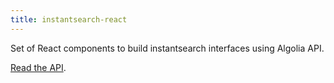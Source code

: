 ```yaml
---
title: instantsearch-react
---
```


Set of React components to build instantsearch interfaces using Algolia API.

[Read the API](API/).

